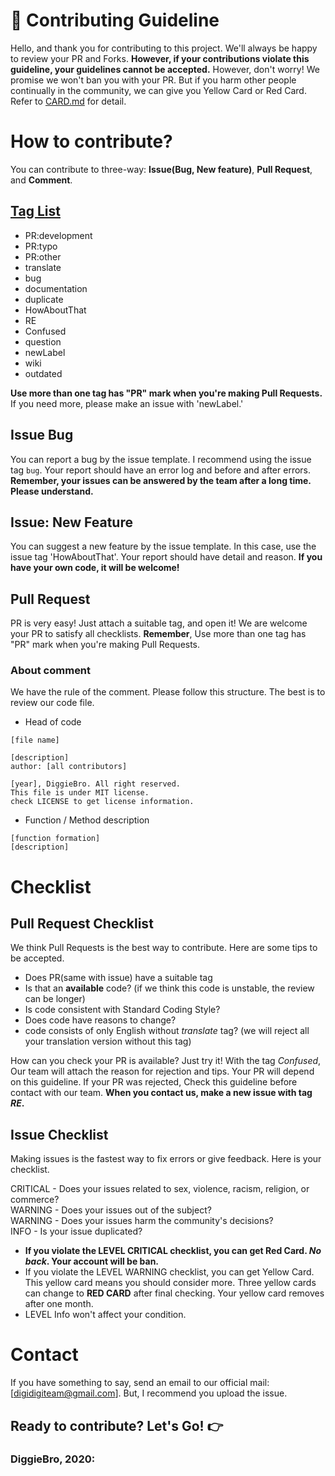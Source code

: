 # 🚀 Contributing Guideline

Hello, and thank you for contributing to this project.
We'll always be happy to review your PR and Forks. 
**However, if your contributions violate this guideline, your guidelines cannot be accepted.** However, don't worry! We promise we won't ban you with your PR. But if you harm other people continually in the community, we can give you Yellow Card or Red Card. Refer to [CARD.md](./CARD.md) for detail.

# How to contribute?
You can contribute to three-way: **Issue(Bug, New feature)**, **Pull Request**, and **Comment**.

## [Tag List](https://github.com/Diggie-Bro/Frog/labels)
- PR:development
- PR:typo
- PR:other
- translate
- bug
- documentation
- duplicate
- HowAboutThat
- RE
- Confused
- question
- newLabel
- wiki
- outdated

**Use more than one tag has "PR" mark when you're making Pull Requests.**
If you need more, please make an issue with 'newLabel.'

## Issue Bug
You can report a bug by the issue template. I recommend using the issue tag `bug`. Your report should have an error log and before and after errors.
**Remember, your issues can be answered by the team after a long time. Please understand.**

## Issue: New Feature
You can suggest a new feature by the issue template. In this case, use the issue tag 'HowAboutThat'. Your report should have detail and reason.
**If you have your own code, it will be welcome!**

## Pull Request
PR is very easy! Just attach a suitable tag, and open it! We are welcome your PR to satisfy all checklists.
**Remember**, Use more than one tag has "PR" mark when you're making Pull Requests.

### About comment
We have the rule of the comment. Please follow this structure. The best is to review our code file.

- Head of code
```
[file name]

[description]
author: [all contributors]

[year], DiggieBro. All right reserved.
This file is under MIT license.
check LICENSE to get license information.
```

- Function / Method description
```
[function formation]
[description]
```

# Checklist
## Pull Request Checklist
We think Pull Requests is the best way to contribute. Here are some tips to be accepted.

- Does PR(same with issue) have a suitable tag 
- Is that an **available** code? (if we think this code is unstable, the review can be longer)
- Is code consistent with Standard Coding Style?
- Does code have reasons to change?
- code consists of only English without *translate* tag? (we will reject all your translation version without this tag)

How can you check your PR is available? Just try it! With the tag *Confused*, Our team will attach the reason for rejection and tips.
Your PR will depend on this guideline. If your PR was rejected, Check this guideline before contact with our team.
**When you contact us, make a new issue with tag *RE*.**

## Issue Checklist
Making issues is the fastest way to fix errors or give feedback. Here is your checklist.

CRITICAL - Does your issues related to sex, violence, racism, religion, or commerce?  
WARNING - Does your issues out of the subject?  
WARNING - Does your issues harm the community's decisions?  
INFO - Is your issue duplicated?  

- **If you violate the LEVEL CRITICAL checklist, you can get Red Card. *No back*. Your account will be ban.**
- If you violate the LEVEL WARNING checklist, you can get Yellow Card. This yellow card means you should consider more. 
Three yellow cards can change to **RED CARD** after final checking. Your yellow card removes after one month.
- LEVEL Info won't affect your condition.

# Contact
If you have something to say, send an email to our official mail: [digidigiteam@gmail.com]. But, I recommend you upload the issue.

## Ready to contribute? Let's Go! 👉
### DiggieBro, 2020:
